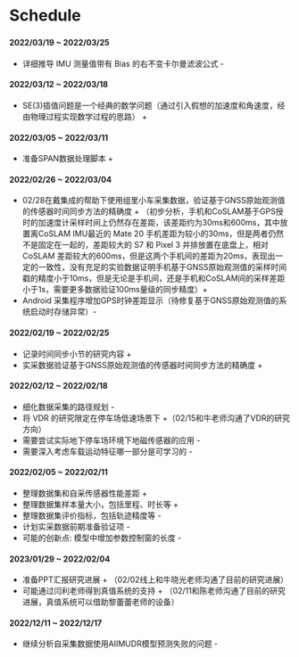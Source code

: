 # Schedule

###

#### 2022/03/19 ~ 2022/03/25
* 详细推导 IMU 测量值带有 Bias 的右不变卡尔曼滤波公式 -

#### 2022/03/12 ~ 2022/03/18
* SE(3)插值问题是一个经典的数学问题（通过引入假想的加速度和角速度，经由物理过程实现数学过程的思路） +

#### 2022/03/05 ~ 2022/03/11
* 准备SPAN数据处理脚本 +

#### 2022/02/26 ~ 2022/03/04
* 02/28在戴集成的帮助下使用组里小车采集数据，验证基于GNSS原始观测值的传感器时间同步方法的精确度 + （初步分析，手机和CoSLAM基于GPS授时的加速度计采样时间上仍然存在差距，该差距约为30ms和600ms，其中放置离CoSLAM IMU最近的 Mate 20 手机差距为较小的30ms，但是两者仍然不是固定在一起的，差距较大的 S7 和 Pixel 3 并排放置在底盘上，相对 CoSLAM 差距较大的600ms，但是这两个手机间的差距为20ms，表现出一定的一致性，没有充足的实验数据证明手机基于GNSS原始观测值的采样时间戳的精度小于10ms，但是无论是手机间，还是手机和CoSLAM间的采样差距小于1s，需要更多数据验证100ms量级的同步精度）+ 
* Android 采集程序增加GPS时钟差距显示（待修复基于GNSS原始观测值的系统启动时存储异常）-

#### 2022/02/19 ~ 2022/02/25
* 记录时间同步小节的研究内容 +
* 实采数据验证基于GNSS原始观测值的传感器时间同步方法的精确度 + 

#### 2022/02/12 ~ 2022/02/18
* 细化数据采集的路径规划 -
* 将 VDR 的研究限定在停车场低速场景下 +（02/15和牛老师沟通了VDR的研究方向）
* 需要尝试实际地下停车场环境下地磁传感器的应用 -
* 需要深入考虑车载运动特征哪一部分是可学习的 -

#### 2022/02/05 ~ 2022/02/11
* 整理数据集和自采传感器性能差距 +
* 整理数据集样本量大小，包括里程、时长等 +
* 整理数据集评价指标，包括轨迹精度等 -
* 计划实采数据前期准备验证项 -
* 可能的创新点: 模型中增加参数控制窗的长度 -

#### 2023/01/29 ~ 2022/02/04 
* 准备PPT汇报研究进展 + （02/02线上和牛晓光老师沟通了目前的研究进展）
* 可能通过闫利老师得到真值系统的支持 + （02/11和陈老师沟通了目前的研究进展，真值系统可以借助黎蕾蕾老师的设备）

#### 2022/12/11 ~ 2022/12/17 
* 继续分析自采集数据使用AIIMUDR模型预测失败的问题 -

